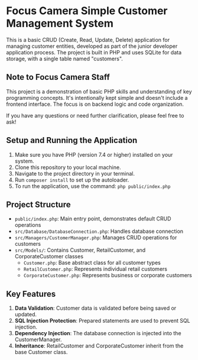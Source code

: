 # Focus Camera Simple Customer Management System

This is a basic CRUD (Create, Read, Update, Delete) application for managing customer entities, developed as part of the junior developer application process. The project is built in PHP and uses SQLite for data storage, with a single table named "customers".

## Note to Focus Camera Staff

This project is a demonstration of basic PHP skills and understanding of key programming concepts. It's intentionally kept simple and doesn't include a frontend interface. The focus is on backend logic and code organization.

If you have any questions or need further clarification, please feel free to ask!


## Setup and Running the Application

1. Make sure you have PHP (version 7.4 or higher) installed on your system.
2. Clone this repository to your local machine.
3. Navigate to the project directory in your terminal.
4. Run `composer install` to set up the autoloader.
5. To run the application, use the command: `php public/index.php`

## Project Structure

- `public/index.php`: Main entry point, demonstrates default CRUD operations
- `src/Database/DatabaseConnection.php`: Handles database connection
- `src/Managers/CustomerManager.php`: Manages CRUD operations for customers
- `src/Models/`: Contains Customer, RetailCustomer, and CorporateCustomer classes
  - `Customer.php`: Base abstract class for all customer types
  - `RetailCustomer.php`: Represents individual retail customers
  - `CorporateCustomer.php`: Represents business or corporate customers

## Key Features

1. **Data Validation**: Customer data is validated before being saved or updated.
2. **SQL Injection Protection**: Prepared statements are used to prevent SQL injection.
3. **Dependency Injection**: The database connection is injected into the CustomerManager.
4. **Inheritance**: RetailCustomer and CorporateCustomer inherit from the base Customer class.
